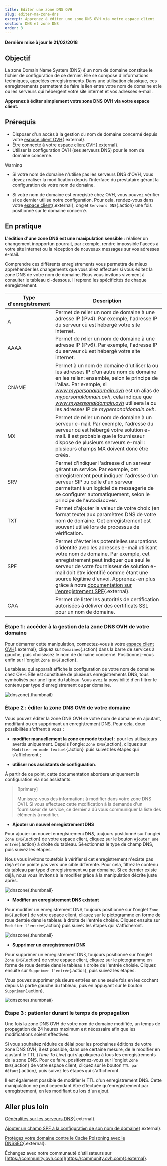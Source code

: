 ```yaml
---
title: Éditer une zone DNS OVH
slug: editer-ma-zone-dns
excerpt: Apprenez à éditer une zone DNS OVH via votre espace client
section: DNS et zone DNS
order: 3
---
```


**Dernière mise à jour le 21/02/2018**

## Objectif

La zone Domain Name System (DNS) d'un nom de domaine constitue le fichier de configuration de ce dernier. Elle se compose d'informations techniques, appelées enregistrements. Dans une utilisation classique, ces enregistrements permettent de faire le lien entre votre nom de domaine et le ou les serveurs qui hébergent votre site internet et vos adresses e-mail.

**Apprenez à éditer simplement votre zone DNS OVH via votre espace client.**

## Prérequis

- Disposer d'un accès à la gestion du nom de domaine concerné depuis votre [espace client OVH](https://www.ovh.com/auth/?action=gotomanager){.external}.
- Être connecté à votre [espace client OVH](https://www.ovh.com/auth/?action=gotomanager){.external}.
- Utiliser la configuration OVH (ses serveurs DNS) pour le nom de domaine concerné.

> [!warning]
>
> - Si votre nom de domaine n'utilise pas les serveurs DNS d'OVH, vous devez réaliser la modification depuis l'interface du prestataire gérant la configuration de votre nom de domaine.
> 
> - Si votre nom de domaine est enregistré chez OVH, vous pouvez vérifier si ce dernier utilise notre configuration. Pour cela, rendez-vous dans votre [espace client](https://www.ovh.com/auth/?action=gotomanager){.external}, onglet `Serveurs DNS`{.action} une fois positionné sur le domaine concerné.
>

## En pratique

**L'édition d'une zone DNS est une manipulation sensible** : réaliser un changement inopportun pourrait, par exemple, rendre impossible l'accès à votre site internet ou la réception de nouveaux messages sur vos adresses e-mail.

Comprendre ces différents enregistrements vous permettra de mieux appréhender les changements que vous allez effectuer si vous éditez la zone DNS de votre nom de domaine. Nous vous invitons vivement à consulter le tableau ci-dessous. Il reprend les spécificités de chaque enregistrement.

|Type d'enregistrement|Description|  
|---|---|
|A|Permet de relier un nom de domaine à une adresse IP (IPv4). Par exemple, l'adresse IP du serveur où est hébergé votre site internet.|
|AAAA|Permet de relier un nom de domaine à une adresse IP (IPv6). Par exemple, l'adresse IP du serveur où est hébergé votre site internet.|
|CNAME|Permet à un nom de domaine d'utiliser la ou les adresses IP d'un autre nom de domaine en les reliant ensemble, selon le principe de l'alias. Par exemple, si *www.mypersonaldomain.ovh* est un alias de *mypersonaldomain.ovh*, cela indique que *www.mypersonaldomain.ovh* utilisera la ou les adresses IP de *mypersonaldomain.ovh*.|
|MX|Permet de relier un nom de domaine à un serveur e-mail. Par exemple, l'adresse du serveur où est hébergé votre solution e-mail. Il est probable que le fournisseur dispose de plusieurs serveurs e-mail : plusieurs champs MX doivent donc être créés.|
|SRV|Permet d'indiquer l'adresse d'un serveur gérant un service. Par exemple, cet enregistrement peut indiquer l'adresse d'un serveur SIP ou celle d'un serveur permettant à un logiciel de messagerie de se configurer automatiquement, selon le principe de l'autodiscover.|
|TXT|Permet d'ajouter la valeur de votre choix (en format texte) aux paramètres DNS de votre nom de domaine. Cet enregistrement est souvent utilisé lors de processus de vérification.|
|SPF|Permet d'éviter les potentielles usurpations d’identité avec les adresses e-mail utilisant votre nom de domaine. Par exemple, cet enregistrement peut indiquer que seul le serveur de votre fournisseur de solution e-mail doit être identifié comme étant une source légitime d'envoi. Apprenez-en plus grâce à notre [documentation sur l'enregistrement SPF](https://docs.ovh.com/fr/domains/le-champ-spf/){.external}.|
|CAA|Permet de lister les autorités de certification autorisées à délivrer des certificats SSL pour un nom de domaine.|

### Étape 1 : accéder à la gestion de la zone DNS OVH de votre domaine

Pour démarrer cette manipulation, connectez-vous à votre [espace client OVH](https://www.ovh.com/auth/?action=gotomanager){.external}, cliquez sur `Domaines`{.action} dans la barre de services à gauche, puis choisissez le nom de domaine concerné. Positionnez-vous enfin sur l'onglet `Zone DNS`{.action}.

Le tableau qui apparaît affiche la configuration de votre nom de domaine chez OVH. Elle est constituée de plusieurs enregistrements DNS, tous symbolisés par une ligne du tableau. Vous avez la possibilité d'en filtrer le contenu par type d'enregistrement ou par domaine.

![dnszone](images/edit-dns-zone-ovh-control-panel.png){.thumbnail}

### Étape 2 : éditer la zone DNS OVH de votre domaine

Vous pouvez éditer la zone DNS OVH de votre nom de domaine en ajoutant, modifiant ou en supprimant un enregistrement DNS. Pour cela, deux possibilités s'offrent à vous :

- **modifier manuellement la zone en mode textuel** : pour les utilisateurs avertis uniquement. Depuis l'onglet `Zone DNS`{.action}, cliquez sur `Modifier en mode textuel`{.action}, puis suivez les étapes qui s'afficheront ;

- **utiliser nos assistants de configuration**.

À partir de ce point, cette documentation abordera uniquement la configuration via nos assistants.

> [!primary]
>
> Munissez-vous des informations à modifier dans votre zone DNS OVH. Si vous effectuez cette modification à la demande d'un fournisseur de service, ce dernier a dû vous communiquer la liste des éléments à modifier.
>

- **Ajouter un nouvel enregistrement DNS**

Pour ajouter un nouvel enregistrement DNS, toujours positionné sur l'onglet `Zone DNS`{.action} de votre espace client, cliquez sur le bouton `Ajouter une entrée`{.action} à droite du tableau. Sélectionnez le type de champ DNS, puis suivez les étapes.

Nous vous invitons toutefois à vérifier si cet enregistrement n'existe pas déjà et ne pointe pas vers une cible différente. Pour cela, filtrez le contenu du tableau par type d'enregistrement ou par domaine. Si ce dernier existe déjà, nous vous invitons à le modifier grâce à la manipulation décrite juste après.

![dnszone](images/edit-dns-zone-ovh-add-entry.png){.thumbnail}

- **Modifier un enregistrement DNS existant**

Pour modifier un enregistrement DNS, toujours positionné sur l'onglet `Zone DNS`{.action} de votre espace client, cliquez sur le pictogramme en forme de roue dentée dans le tableau à droite de l'entrée choisie. Cliquez ensuite sur `Modifier l'entrée`{.action} puis suivez les étapes qui s'afficheront.

![dnszone](images/edit-dns-zone-ovh-modify-entry.png){.thumbnail}

- **Supprimer un enregistrement DNS**

Pour supprimer un enregistrement DNS, toujours positionné sur l'onglet `Zone DNS`{.action} de votre espace client, cliquez sur le pictogramme en forme de roue dentée dans le tableau à droite de l'entrée choisie. Cliquez ensuite sur `Supprimer l'entrée`{.action}, puis suivez les étapes.

Vous pouvez supprimer plusieurs entrées en une seule fois en les cochant depuis la partie gauche du tableau, puis en appuyant sur le bouton `Supprimer`{.action}.

![dnszone](images/edit-dns-zone-ovh-delete-entry.png){.thumbnail}

### Étape 3 : patienter durant le temps de propagation

Une fois la zone DNS OVH de votre nom de domaine modifiée, un temps de propagation de 24 heures maximum est nécessaire afin que les modifications soient effectives.

Si vous souhaitez réduire ce délai pour les prochaines éditions de votre zone DNS OVH, il est possible, dans une certaine mesure, de le modifier en ajustant le TTL (*Time To Live*) qui s'appliquera à tous les enregistrements de la zone DNS. 
Pour ce faire, positionnez-vous sur l'onglet `Zone DNS`{.action} de votre espace client, cliquez sur le bouton `TTL par défaut`{.action}, puis suivez les étapes qui s'afficheront. 

Il est également possible de modifier le TTL d'un enregistrement DNS. Cette manipulation ne peut cependant être effectuée qu'enregistrement par enregistrement, en les modifiant ou lors d'un ajout.

## Aller plus loin

[Généralités sur les serveurs DNS](https://docs.ovh.com/fr/domains/generalites-serveurs-dns/){.external}.

[Ajouter un champ SPF à la configuration de son nom de domaine](https://docs.ovh.com/fr/domains/le-champ-spf/){.external}.

[Protégez votre domaine contre le Cache Poisoning avec le DNSSEC](https://www.ovh.com/fr/domaines/service_dnssec.xml){.external}.

Échangez avec notre communauté d'utilisateurs sur [https://community.ovh.com](https://community.ovh.com){.external}.